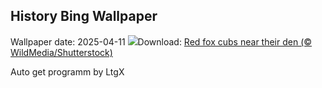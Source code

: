 ## History Bing Wallpaper
Wallpaper date: 2025-04-11
![](https://www.bing.com/th?id=OHR.LittleFoxes_EN-CA7621816152_UHD.jpg&w=1000)Download: [Red fox cubs near their den (© WildMedia/Shutterstock)](https://www.bing.com/th?id=OHR.LittleFoxes_EN-CA7621816152_UHD.jpg)

Auto get programm by LtgX
